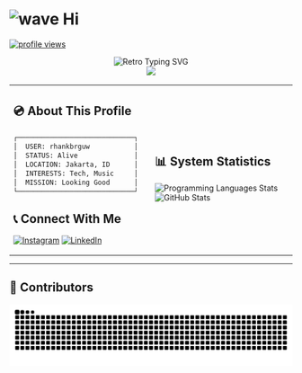 # <img src="https://raw.githubusercontent.com/MartinHeinz/MartinHeinz/master/wave.gif" width="30px" alt="wave" /> Hi
<p align="left">
  <a href="https://github.com/rhankbrguw">
    <img src="https://komarev.com/ghpvc/?username=rhankbrguw&label=Profile%20views&color=4169E1&style=flat" alt="profile views" />
  </a>
</p>

<div align="center">
  <img src="https://readme-typing-svg.demolab.com?font=Courier+New&weight=700&size=18&duration=2000&pause=1000&color=4169E1&center=true&vCenter=true&width=500&lines=Computer-Science+Student;Jakarta%2C+Indonesia;Building+Digital+Dreams;Welcome+to+My+Code+Journey" alt="Retro Typing SVG" />
</div>

<div align="center">
  <img src="https://user-images.githubusercontent.com/74038190/212284100-561aa473-3905-4a80-b561-0d28506553ee.gif" width="900">
</div>

<table align="center">
<tr>
<td width="50%">

## 💿 About This Profile
```
┌─────────────────────────────┐
│  USER: rhankbrguw           │
│  STATUS: Alive              │
│  LOCATION: Jakarta, ID      │
│  INTERESTS: Tech, Music     │
│  MISSION: Looking Good      │
└─────────────────────────────┘                                        
```

## 📞 Connect With Me
[![Instagram](https://img.shields.io/badge/Instagram-4169E1?style=for-the-badge&logo=instagram&logoColor=white&labelColor=000080)](https://www.instagram.com/rhankbrguw_/)
[![LinkedIn](https://img.shields.io/badge/LinkedIn-4169E1?style=for-the-badge&logo=linkedin&logoColor=white&labelColor=000080)](https://www.linkedin.com/in/raihan-akbar-2b5820334/)

</td>
<td width="50%">

## 📊 System Statistics
<img src="https://github-readme-stats.vercel.app/api/top-langs?username=rhankbrguw&show_icons=true&locale=en&layout=compact&theme=midnight-purple&bg_color=0d1117&title_color=4169E1&text_color=ffffff&icon_color=4169E1&border_color=4169E1" alt="Programming Languages Stats" />

<img src="https://github-readme-stats.vercel.app/api?username=rhankbrguw&show_icons=true&theme=midnight-purple&bg_color=0d1117&title_color=4169E1&text_color=ffffff&icon_color=4169E1&border_color=4169E1&hide=issues" alt="GitHub Stats" />

</td>
</tr>
</table>

---

## 🐍 Contributors
<div align="center">
  <img src="https://raw.githubusercontent.com/rhankbrguw/rhankbrguw/output/github-contribution-grid-snake-dark.svg" alt="Snake eating my contributions" />
</div>
